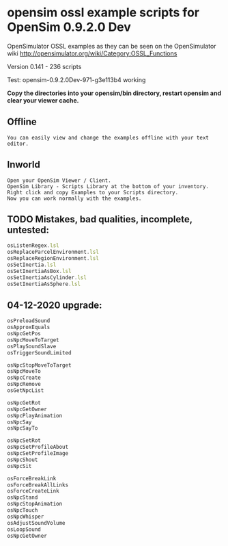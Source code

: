# opensim ossl example scripts for OpenSim 0.9.2.0 Dev

OpenSimulator OSSL examples as they can be seen on the OpenSimulator wiki http://opensimulator.org/wiki/Category:OSSL_Functions

Version 0.141 - 236 scripts

Test: opensim-0.9.2.0Dev-971-g3e113b4 working

**Copy the directories into your opensim/bin directory, restart opensim and clear your viewer cache.**

## Offline
    You can easily view and change the examples offline with your text editor.

## Inworld
    Open your OpenSim Viewer / Client.
    OpenSim Library - Scripts Library at the bottom of your inventory.
    Right click and copy Examples to your Scripts directory.
    Now you can work normally with the examples.

## TODO Mistakes, bad qualities, incomplete, untested:

```javascript
osListenRegex.lsl
osReplaceParcelEnvironment.lsl
osReplaceRegionEnvironment.lsl
osSetInertia.lsl
osSetInertiaAsBox.lsl
osSetInertiaAsCylinder.lsl
osSetInertiaAsSphere.lsl
```
## 04-12-2020 upgrade:
```javascript
osPreloadSound
osApproxEquals
osNpcGetPos
osNpcMoveToTarget
osPlaySoundSlave
osTriggerSoundLimited

osNpcStopMoveToTarget
osNpcMoveTo
osNpcCreate
osNpcRemove
osGetNpcList

osNpcGetRot
osNpcGetOwner
osNpcPlayAnimation
osNpcSay
osNpcSayTo

osNpcSetRot
osNpcSetProfileAbout
osNpcSetProfileImage
osNpcShout
osNpcSit

osForceBreakLink
osForceBreakAllLinks
osForceCreateLink
osNpcStand
osNpcStopAnimation
osNpcTouch
osNpcWhisper
osAdjustSoundVolume
osLoopSound
osNpcGetOwner
```
